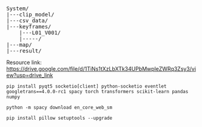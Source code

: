 <pre>
System/
|---clip_model/
|---csv_data/
|---keyframes/
    |---L01_V001/
    |-----/
|---map/
|---result/
</pre>
Resource link: https://drive.google.com/file/d/1TiNs1tXzLbXTk34UPbMwpleZWRq3Zsy3/view?usp=drive_link

```
pip install pyqt5 socketio[client] python-socketio eventlet googletrans==4.0.0-rc1 spacy torch transformers scikit-learn pandas numpy
```
```
python -m spacy download en_core_web_sm
```
```
pip install pillow setuptools --upgrade
```
